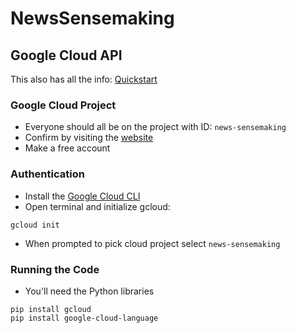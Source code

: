 # NewsSensemaking

## Google Cloud API
This also has all the info: [Quickstart](https://cloud.google.com/natural-language/docs/setup)
### Google Cloud Project
* Everyone should all be on the project with ID: `news-sensemaking`
* Confirm by visiting the [website](https://console.cloud.google.com/welcome/new?inv=1&invt=AbiMxA&project=news-sensemaking)
* Make a free account
### Authentication
* Install the [Google Cloud CLI](https://cloud.google.com/sdk/docs/install) 
* Open terminal and initialize gcloud:
```console
gcloud init
```
* When prompted to pick cloud project select `news-sensemaking`
### Running the Code
* You'll need the Python libraries
```console
pip install gcloud
pip install google-cloud-language
```